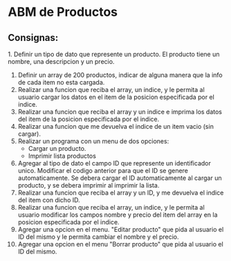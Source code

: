 # ABM de Productos
## Consignas:

﻿1. Definir un tipo de dato que represente un producto. El producto tiene un nombre, una descripcion y un precio.
1. Definir un array de 200 productos, indicar de alguna manera que la info de cada item no esta cargada.
1. Realizar una funcion que reciba el array, un indice, y le permita al usuario cargar los datos en el item de la posicion especificada por el indice.
1. Realizar una funcion que reciba el array y un indice e imprima los datos del item de la posicion especificada por el indice.
1. Realizar una funcion que me devuelva el indice de un item vacio (sin cargar).
1. Realizar un programa con un menu de dos opciones:
	* Cargar un producto.
	* Imprimir lista productos
1. Agregar al tipo de dato el campo ID que represente un identificador unico. Modificar el codigo anterior para que el ID se genere automaticamente. Se debera cargar el ID automaticamente al cargar un producto, y se debera imprimir al imprimir la lista.
1. Realizar una funcion que reciba el array y un ID, y me devuelva el indice del item con dicho ID.
1. Realizar una funcion que reciba el array, un indice, y le permita al usuario modificar los campos nombre y precio del item del array en la posicion especificada por el indice.
1. Agregar una opcion en el menu. "Editar producto" que pida al usuario el ID del mismo y le permita cambiar el nombre y el precio.
1. Agregar una opcion en el menu "Borrar producto" que pida al usuario el ID del mismo.
